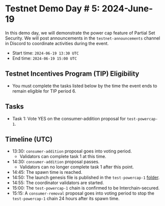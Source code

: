 # Testnet Demo Day # 5: 2024-June-19

In this demo day, we will demonstrate the power cap feature of Partial Set Security.
We will post announcements in the `testnet-announcements` channel in Discord to coordinate activities during the event.

* Start time: `2024-06-19 13:30 UTC`
* End time: `2024-06-19 15:00 UTC`

## Testnet Incentives Program (TIP) Eligibility

* You must complete the tasks listed below by the time the event ends to remain eligible for TIP period 6.

## Tasks

* Task 1: Vote YES on the consumer-addition proposal for `test-powercap-1`.

## Timeline (UTC)

* 13:30: `consumer-addition` proposal goes into voting period.
  * Validators can complete task 1 at this time.
* 14:30: `consumer-addition` proposal passes.
  * Validators can no longer complete task 1 after this point.
* 14:45: The spawn time is reached.
* 14:50: The launch genesis file is published in the `test-powercap-1` [folder](/interchain-security/test-powercap-1/).
* 14:55: The coordinator validators are started.
* 15:00: The `test-powercap-1` chain is confirmed to be Interchain-secured.
* 15:15: A `consumer-removal` proposal goes into voting period to stop the `test-powercap-1` chain 24 hours after its spawn time.
